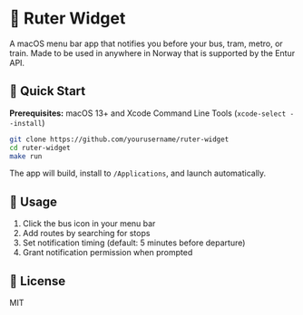 # 🚌 Ruter Widget

A macOS menu bar app that notifies you before your bus, tram, metro, or train.
Made to be used in anywhere in Norway that is supported by the Entur API.

## 🚀 Quick Start

**Prerequisites:** macOS 13+ and Xcode Command Line Tools (`xcode-select --install`)

```bash
git clone https://github.com/yourusername/ruter-widget
cd ruter-widget
make run
```

The app will build, install to `/Applications`, and launch automatically.

## 🧭 Usage

1. Click the bus icon in your menu bar
2. Add routes by searching for stops
3. Set notification timing (default: 5 minutes before departure)
4. Grant notification permission when prompted

## 📄 License

MIT
